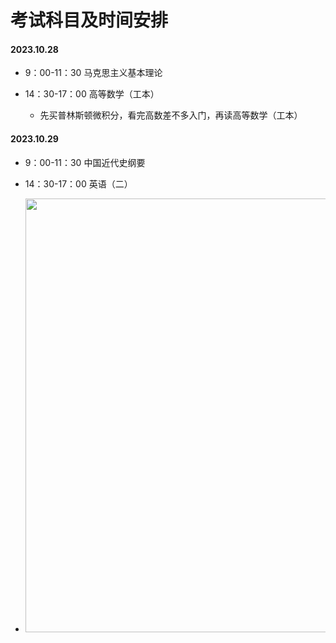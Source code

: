 # 考试科目及时间安排

#### 2023.10.28

- 9：00-11：30 马克思主义基本理论

- 14：30-17：00  高等数学（工本）
  
  - 先买普林斯顿微积分，看完高数差不多入门，再读高等数学（工本）

#### 2023.10.29

- 9：00-11：30 中国近代史纲要

- 14：30-17：00 英语（二）

- <img src="file:///C:/Users/17227/AppData/Roaming/marktext/images/2023-06-17-17-29-30-image.png" title="" alt="" width="694">
